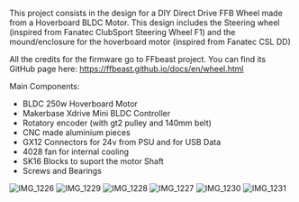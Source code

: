 This project consists in the design for a DIY Direct Drive FFB Wheel made from a Hoverboard BLDC Motor.
This design includes the Steering wheel (inspired from Fanatec ClubSport Steering Wheel F1) and the mound/enclosure for the hoverboard motor (inspired from Fanatec CSL DD)

All the credits for the firmware go to FFbeast project. You can find its GitHub page here: https://ffbeast.github.io/docs/en/wheel.html

Main Components:
- BLDC 250w Hoverboard Motor
- Makerbase Xdrive Mini BLDC Controller
- Rotatory encoder (with gt2 pulley and 140mm belt)
- CNC made aluminium pieces
- GX12 Connectors for 24v from PSU and for USB Data
- 4028 fan for internal cooling
- SK16 Blocks to suport the motor Shaft 
- Screws and Bearings

![IMG_1226](https://github.com/ValeriOS03/3D-Printing-/assets/121107647/05fe0207-ebd0-45ba-a324-a0f1afed718a)
![IMG_1229](https://github.com/ValeriOS03/3D-Printing-/assets/121107647/1fe2cab0-b19a-4b09-87f7-df791510446b)
![IMG_1228](https://github.com/ValeriOS03/3D-Printing-/assets/121107647/5071bd67-a107-4d1e-86fa-ef80a624def5)
![IMG_1227](https://github.com/ValeriOS03/3D-Printing-/assets/121107647/13f2ac6d-0318-4b99-a3d9-244ebf2f3b77)
![IMG_1230](https://github.com/ValeriOS03/3D-Printing-/assets/121107647/6214f346-0ef8-495d-bcdf-3b5a459326c0)
![IMG_1231](https://github.com/ValeriOS03/3D-Printing-/assets/121107647/536afa18-06a2-4ea7-9281-f35b11c1d08c)
